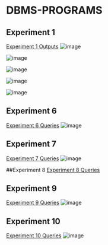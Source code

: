 # DBMS-PROGRAMS
## Experiment 1
[Experiment 1 Outputs](https://github.com/21CSE012-Yogin/DBMS-PROGRAMS/blob/main/Experiment%201)
![image](https://user-images.githubusercontent.com/113223779/191203077-2f7fe183-c8a1-48b0-9194-5276d6ce670c.png)

![image](https://user-images.githubusercontent.com/113223779/191205881-824d4600-1159-488f-b55c-0880afcf6ab8.png)

![image](https://user-images.githubusercontent.com/113223779/191206797-36c1fe31-8a46-4416-9e8b-83e24fa599b1.png)

![image](https://user-images.githubusercontent.com/113223779/191207814-d14d867e-8e27-414a-93da-ad26b1f79b51.png)

![image](https://user-images.githubusercontent.com/113223779/191208614-00f4c328-2dbe-45e6-b64d-b9d4e87522be.png)

## Experiment 6
[Experiment 6 Queries](https://github.com/21CSE012-Yogin/DBMS-PROGRAMS/blob/main/Experiment%206)
![image](https://user-images.githubusercontent.com/113223779/191209585-65b78aa4-3532-4bc6-9d6b-a11a637e533d.png)

## Experiment 7
[Experiment 7 Queries](https://github.com/21CSE012-Yogin/DBMS-PROGRAMS/blob/main/Experiment%207)
![image](https://user-images.githubusercontent.com/113223779/191210397-8aabd94c-0778-4436-bccf-1b8a1470c9e5.png)

##Experiment 8
[Experiment 8 Queries]()

## Experiment 9
[Experiment 9 Queries](https://github.com/21CSE012-Yogin/DBMS-PROGRAMS/blob/main/Experiment%209)
![image](https://user-images.githubusercontent.com/113223779/191211197-547aabad-05df-48cc-ab9b-cb4f3db48752.png)

## Experiment 10
[Experiment 10 Queries](https://github.com/21CSE012-Yogin/DBMS-PROGRAMS/blob/main/Experiment%2010)
![image](https://user-images.githubusercontent.com/113223779/191211732-06da8422-0583-443f-b581-06de630557a3.png)
